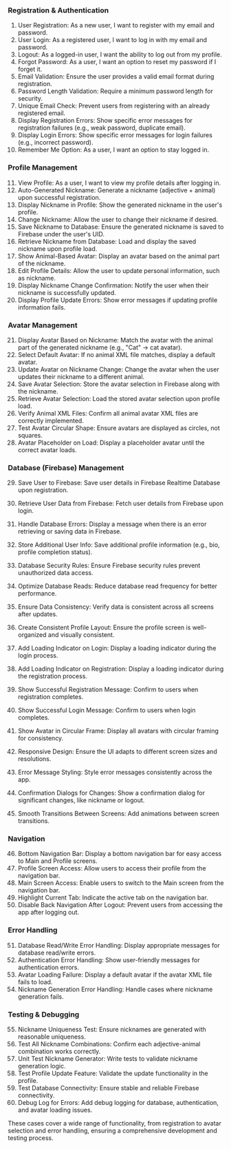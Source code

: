 ### Registration & Authentication
1. User Registration: As a new user, I want to register with my email and password.
2. User Login: As a registered user, I want to log in with my email and password.
3. Logout: As a logged-in user, I want the ability to log out from my profile.
4. Forgot Password: As a user, I want an option to reset my password if I forget it.
5. Email Validation: Ensure the user provides a valid email format during registration.
6. Password Length Validation: Require a minimum password length for security.
7. Unique Email Check: Prevent users from registering with an already registered email.
8. Display Registration Errors: Show specific error messages for registration failures (e.g., weak password, duplicate email).
9. Display Login Errors: Show specific error messages for login failures (e.g., incorrect password).
10. Remember Me Option: As a user, I want an option to stay logged in.

### Profile Management
11. View Profile: As a user, I want to view my profile details after logging in.
12. Auto-Generated Nickname: Generate a nickname (adjective + animal) upon successful registration.
13. Display Nickname in Profile: Show the generated nickname in the user's profile.
14. Change Nickname: Allow the user to change their nickname if desired.
15. Save Nickname to Database: Ensure the generated nickname is saved to Firebase under the user's UID.
16. Retrieve Nickname from Database: Load and display the saved nickname upon profile load.
17. Show Animal-Based Avatar: Display an avatar based on the animal part of the nickname.
18. Edit Profile Details: Allow the user to update personal information, such as nickname.
19. Display Nickname Change Confirmation: Notify the user when their nickname is successfully updated.
20. Display Profile Update Errors: Show error messages if updating profile information fails.

### Avatar Management
21. Display Avatar Based on Nickname: Match the avatar with the animal part of the generated nickname (e.g., "Cat" -> cat avatar).
22. Select Default Avatar: If no animal XML file matches, display a default avatar.
23. Update Avatar on Nickname Change: Change the avatar when the user updates their nickname to a different animal.
24. Save Avatar Selection: Store the avatar selection in Firebase along with the nickname.
25. Retrieve Avatar Selection: Load the stored avatar selection upon profile load.
26. Verify Animal XML Files: Confirm all animal avatar XML files are correctly implemented.
27. Test Avatar Circular Shape: Ensure avatars are displayed as circles, not squares.
28. Avatar Placeholder on Load: Display a placeholder avatar until the correct avatar loads.

### Database (Firebase) Management
29. Save User to Firebase: Save user details in Firebase Realtime Database upon registration.
30. Retrieve User Data from Firebase: Fetch user details from Firebase upon login.
31. Handle Database Errors: Display a message when there is an error retrieving or saving data in Firebase.
32. Store Additional User Info: Save additional profile information (e.g., bio, profile completion status).
33. Database Security Rules: Ensure Firebase security rules prevent unauthorized data access.
34. Optimize Database Reads: Reduce database read frequency for better performance.
35. Ensure Data Consistency: Verify data is consistent across all screens after updates.


36. Create Consistent Profile Layout: Ensure the profile screen is well-organized and visually consistent.
37. Add Loading Indicator on Login: Display a loading indicator during the login process.
38. Add Loading Indicator on Registration: Display a loading indicator during the registration process.
39. Show Successful Registration Message: Confirm to users when registration completes.
40. Show Successful Login Message: Confirm to users when login completes.
41. Show Avatar in Circular Frame: Display all avatars with circular framing for consistency.
42. Responsive Design: Ensure the UI adapts to different screen sizes and resolutions.
43. Error Message Styling: Style error messages consistently across the app.
44. Confirmation Dialogs for Changes: Show a confirmation dialog for significant changes, like nickname or logout.
45. Smooth Transitions Between Screens: Add animations between screen transitions.

### Navigation
46. Bottom Navigation Bar: Display a bottom navigation bar for easy access to Main and Profile screens.
47. Profile Screen Access: Allow users to access their profile from the navigation bar.
48. Main Screen Access: Enable users to switch to the Main screen from the navigation bar.
49. Highlight Current Tab: Indicate the active tab on the navigation bar.
50. Disable Back Navigation After Logout: Prevent users from accessing the app after logging out.

### Error Handling
51. Database Read/Write Error Handling: Display appropriate messages for database read/write errors.
52. Authentication Error Handling: Show user-friendly messages for authentication errors.
53. Avatar Loading Failure: Display a default avatar if the avatar XML file fails to load.
54. Nickname Generation Error Handling: Handle cases where nickname generation fails.

### Testing & Debugging
55. Nickname Uniqueness Test: Ensure nicknames are generated with reasonable uniqueness.
56. Test All Nickname Combinations: Confirm each adjective-animal combination works correctly.
57. Unit Test Nickname Generator: Write tests to validate nickname generation logic.
58. Test Profile Update Feature: Validate the update functionality in the profile.
59. Test Database Connectivity: Ensure stable and reliable Firebase connectivity.
60. Debug Log for Errors: Add debug logging for database, authentication, and avatar loading issues.

These cases cover a wide range of functionality, from registration to avatar selection and error handling, ensuring a comprehensive development and testing process.
